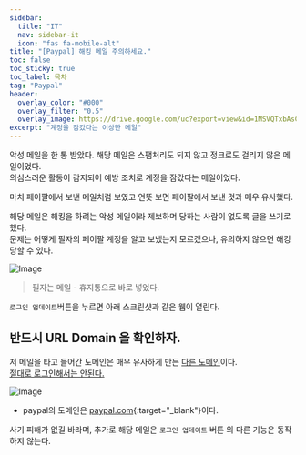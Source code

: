 ```yaml
---
sidebar:
  title: "IT"
  nav: sidebar-it
  icon: "fas fa-mobile-alt"
title: "[Paypal] 해킹 메일 주의하세요."
toc: false
toc_sticky: true
toc_label: 목차
tag: "Paypal"
header:
  overlay_color: "#000"
  overlay_filter: "0.5"
  overlay_image: https://drive.google.com/uc?export=view&id=1MSVQTxbAsCIhjkm4l7CDmTWuMF49rZzE
excerpt: "계정을 잠갔다는 이상한 메일"
---
```

악성 메일을 한 통 받았다. 해당 메일은 스팸처리도 되지 않고 정크로도 걸리지 않은 메일이었다.    
의심스러운 활동이 감지되어 예방 조치로 계정을 잠갔다는 메일이었다.  

마치 페이팔에서 보낸 메일처럼 보였고 언뜻 보면 페이팔에서 보낸 것과 매우 유사했다.  

해당 메일은 해킹을 하려는 악성 메일이라 제보하며 당하는 사람이 없도록 글을 쓰기로 했다.  
문제는 어떻게 필자의 페이팔 계정을 알고 보냈는지 모르겠으나, 유의하지 않으면 해킹 당할 수 있다. 

![Image](https://drive.google.com/uc?export=view&id=1MSVQTxbAsCIhjkm4l7CDmTWuMF49rZzE)

> 필자는 메일 - 휴지통으로 바로 넣었다.

`로그인 업데이트`버튼을 누르면 아래 스크린샷과 같은 웹이 열린다.

## 반드시 URL Domain 을 확인하자.
저 메일을 타고 들어간 도메인은 매우 유사하게 만든 <u>다른 도메인</u>이다.  
<u>절대로 로그인해서는 안된다.</u>  

![Image](https://drive.google.com/uc?export=view&id=1UUYj-HYChbFyZQJzQc2jTZkE1AkaSSuq)

- paypal의 도메인은 [<i class="fas fa-link"></i> paypal.com](https://www.paypal.com/){:target="_blank"}이다.

사기 피해가 없길 바라며, 추가로 해당 메일은 `로그인 업데이트` 버튼 외 다른 기능은 동작하지 않는다.
